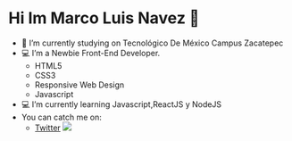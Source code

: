 


# Hi Im Marco Luis Navez 👋



- 🔭 I’m currently studying on Tecnológico De México Campus Zacatepec
- :computer: I’m a Newbie Front-End Developer.
	- HTML5	
	- CSS3	
	- Responsive Web Design	
	- Javascript	
- :computer: I’m currently learning Javascript,ReactJS y NodeJS 
- You can catch me on:
	- [Twitter](https://twitter.com/Marcoluisnvz)
![](https://github.com/marcoluisnc/marcoluisnc/2.jpg)	
